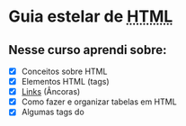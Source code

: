 # Guia estelar de <abbr title="HyperText Markup Language">HTML</abbr>

## Nesse curso aprendi sobre:
- [x] Conceitos sobre HTML  
- [x] Elementos HTML (tags)
- [x] [Links](#) (Âncoras)
- [x] Como fazer e organizar tabelas em HTML
- [x] Algumas tags do <head>
